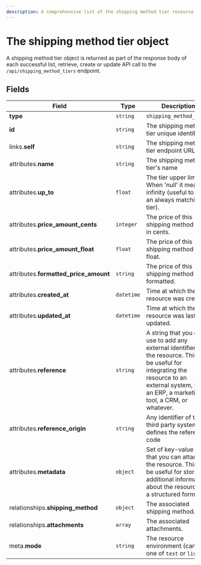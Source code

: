 ```yaml
---
description: A comprehensive list of the shipping method tier resource's attributes and relationships
---
```


# The shipping method tier object

A shipping method tier object is returned as part of the response body of each successful list, retrieve, create or update API call to the `/api/shipping_method_tiers` endpoint.

## Fields

| Field          | Type     | Description                                  |
| -------------- | -------- | -------------------------------------------- |
| **type**       | `string` | `shipping_method_tiers`                        |
| **id**         | `string` | The shipping method tier unique identifier  |
| links.**self** | `string` | The shipping method tier endpoint URL       |
| attributes.**name** | `string` | The shipping method tier's name |
| attributes.**up_to** | `float` | The tier upper limit. When 'null' it means infinity (useful to have an always matching tier). |
| attributes.**price_amount_cents** | `integer` | The price of this shipping method tier, in cents. |
| attributes.**price_amount_float** | `float` | The price of this shipping method tier, float. |
| attributes.**formatted_price_amount** | `string` | The price of this shipping method tier, formatted. |
| attributes.**created_at** | `datetime` | Time at which the resource was created. |
| attributes.**updated_at** | `datetime` | Time at which the resource was last updated. |
| attributes.**reference** | `string` | A string that you can use to add any external identifier to the resource. This can be useful for integrating the resource to an external system, like an ERP, a marketing tool, a CRM, or whatever. |
| attributes.**reference_origin** | `string` | Any identifier of the third party system that defines the reference code |
| attributes.**metadata** | `object` | Set of key-value pairs that you can attach to the resource. This can be useful for storing additional information about the resource in a structured format. |
| relationships.**shipping_method** | `object` | The associated shipping method. |
| relationships.**attachments** | `array` | The associated attachments. |
| meta.**mode** | `string` | The resource environment \(can be one of `test` or `live`\) |


